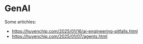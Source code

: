 # GenAI

Some artichles:
- https://huyenchip.com/2025/01/16/ai-engineering-pitfalls.html
- https://huyenchip.com/2025/01/07/agents.html
